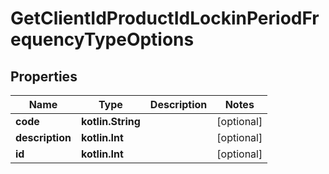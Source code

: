 
# GetClientIdProductIdLockinPeriodFrequencyTypeOptions

## Properties
| Name | Type | Description | Notes |
| ------------ | ------------- | ------------- | ------------- |
| **code** | **kotlin.String** |  |  [optional] |
| **description** | **kotlin.Int** |  |  [optional] |
| **id** | **kotlin.Int** |  |  [optional] |



